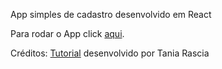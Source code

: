 App simples de cadastro desenvolvido em React

Para rodar o App click [aqui](https://delonhenrique.github.io/react-tutorial).

Créditos:
[Tutorial](https://www.taniarascia.com/getting-started-with-react/) desenvolvido por Tania Rascia